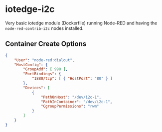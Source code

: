 # iotedge-i2c

Very basic iotedge module (Dockerfile) running Node-RED and having the `node-red-contrib-i2c` nodes installed.

## Container Create Options

```json
{
    "User": "node-red:dialout",
    "HostConfig": {
        "GroupAdd": [ 998 ],
        "PortBindings": {
            "1880/tcp": [ { "HostPort": "80" } ]
        },
        "Devices": [
            {
                "PathOnHost": "/dev/i2c-1",
                "PathInContainer": "/dev/i2c-1",
                "CgroupPermissions": "rwm"
            }
        ]
    }
}
```